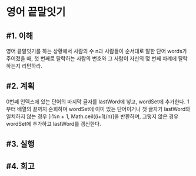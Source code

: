 영어 끝말잇기
=============================

#1. 이해
-----------------------------
영어 끝말잇기를 하는 상황에서 사람의 수 n과 사람들이 순서대로 말한 단어 words가 주어졌을 때, 첫 번째로 탈락하는 사람의 번호와 그 사람이 자신의 몇 번째 차례에 탈락하는지 리턴하라.

#2. 계획
-----------------------------
0번째 인덱스에 있는 단어의 마지막 글자를 lastWord에 넣고, wordSet에 추가한다. 1부터 배열의 끝까지 순회하며 wordSet에 이미 있는 단어이거나 첫 글자가 lastWord와 일치하지 않는 경우 [i%n + 1, Math.ceil((i+1)/n)]을 반환하며, 그렇지 않은 경우 wordSet에 추가하고 lastWord를 갱신한다.

#3. 실행
-----------------------------

#4. 회고
-----------------------------
